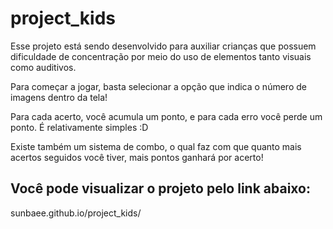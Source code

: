 # project_kids

Esse projeto está sendo desenvolvido para auxiliar crianças que possuem dificuldade de concentração por meio do uso de elementos tanto visuais como auditivos. 

Para começar a jogar, basta selecionar a opção que indica o número de imagens dentro da tela!

Para cada acerto, você acumula um ponto, e para cada erro você perde um ponto. É relativamente simples :D

Existe também um sistema de combo, o qual faz com que quanto mais acertos seguidos você tiver, mais pontos ganhará por acerto!

## Você pode visualizar o projeto pelo link abaixo: 

sunbaee.github.io/project_kids/
